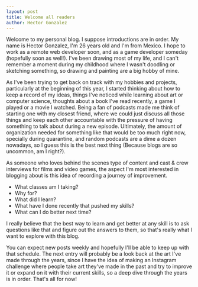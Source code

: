 ```yaml
---
layout: post
title: Welcome all readers
author: Hector Gonzalez
---
```


Welcome to my personal blog. I suppose introductions are in order.
My name is Hector Gonzalez, I'm 26 years old and I'm from Mexico.
I hope to work as a remote web developer soon, and as a game developer someday
(hopefully soon as well!).
I've been drawing most of my life, and I can't remember a moment during my
childhood where I wasn't doodling or sketching something, so drawing and painting are a big
hobby of mine.

As I've been trying to get back on track with my hobbies and projects, particularly
at the beginning of this year, I started thinking about how to keep a record of my
ideas, things I've noticed while learning about art or computer science, thoughts
about a book I've read recently, a game I played or a movie I watched.
Being a fan of podcasts made me think of starting one with my closest friend,
where we could just discuss all those things and keep each other accountable
with the pressure of having something to talk about during a new episode.
Ultimately, the amount of organization needed for something like that would be
too much right now, specially during quarantine, and random podcasts are a dime
a dozen nowadays, so I guess this is the best next thing (Because blogs are so
uncommon, am I right?).

As someone who loves behind the scenes type of content and cast & crew interviews
for films and video games, the aspect I'm most interested in blogging about is
this idea of recording a journey of improvement.

- What classes am I taking?
- Why for?
- What did I learn?
- What have I done recently that pushed my skills?
- What can I do better next time?

I really believe that the best way to learn and get better at any skill is to ask
questions like that and figure out the answers to them, so that's really what I want to
explore with this blog.

You can expect new posts weekly and hopefully I'll be able to keep up with that schedule.
The next entry will probably be a look back at the art I've made through the years,
since I have the idea of making an Instagram challenge where people take art they've
made in the past and try to improve it or expand on it with their current skills,
so a deep dive through the years is in order.
That's all for now!
